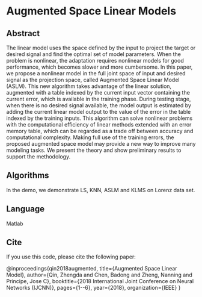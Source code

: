 # Augmented Space Linear Models
## Abstract
The linear model uses the space defined by the input to project the target or desired signal and find the optimal set of model parameters. When the problem is nonlinear, the adaptation requires nonlinear models for good performance, which becomes slower and more cumbersome. In this paper, we propose a nonlinear model in the full joint space of input and desired signal as the projection space, called Augmented Space Linear Model (ASLM). This new algorithm takes advantage of the linear solution, augmented with a table indexed by the current input vector containing the current error, which is available in the training phase. During testing stage, when there is no desired signal available, the model output is estimated by adding the current linear model output to the value of the error in the table indexed by the training inputs. This algorithm can solve nonlinear problems with the computational efficiency of linear methods extended with an error memory table, which can be regarded as a trade off between accuracy and computational complexity. Making full use of the training errors, the proposed augmented space model may provide a new way to improve many modeling tasks. We present the theory and show preliminary results to support the methodology. 
## Algorithms
In the demo, we demonstrate LS, KNN, ASLM and KLMS on Lorenz data set.
## Language
Matlab
## Cite
If you use this code, please cite the following paper:

@inproceedings{qin2018augmented,
  title={Augmented Space Linear Model},
  author={Qin, Zhengda and Chen, Badong and Zheng, Nanning and Principe, Jose C},
  booktitle={2018 International Joint Conference on Neural Networks (IJCNN)},
  pages={1--6},
  year={2018},
  organization={IEEE}
}

